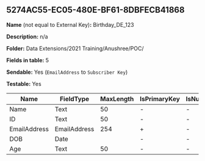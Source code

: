 ## 5274AC55-EC05-480E-BF61-8DBFECB41868

**Name** (not equal to External Key)**:** Birthday_DE_123

**Description:** n/a

**Folder:** Data Extensions/2021 Training/Anushree/POC/

**Fields in table:** 5

**Sendable:** Yes (`EmailAddress` to `Subscriber Key`)

**Testable:** Yes

| Name | FieldType | MaxLength | IsPrimaryKey | IsNullable | DefaultValue |
| --- | --- | --- | --- | --- | --- |
| Name | Text | 50 | - | - |  |
| ID | Text | 50 | - | - |  |
| EmailAddress | EmailAddress | 254 | + | - |  |
| DOB | Date |  | - | - |  |
| Age | Text | 50 | - | - |  |
